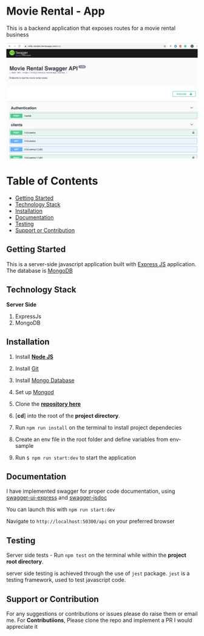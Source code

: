 # Movie Rental - App
This is a backend application that exposes routes for a movie rental business

<img width="1440" alt="Server Side" src="./screenshot.png">


# Table of Contents

- [Getting Started](#getting-started)
- [Technology Stack](#technology-stack)
- [Installation](#installation)
- [Documentation](#documentation)
- [Testing](#testing)
- [Support or Contribution](#support-or-contribution)

## Getting Started
This is a server-side javascript application built with [Express JS](https://expressjs.com/) application. The database is [MongoDB](https://www.mongodb.com/)


## Technology Stack

**Server Side**
1. ExpressJs
2. MongoDB


## Installation

1. Install [**Node JS**](https://nodejs.org/en/)
2. Install [Git](https://git-scm.com/downloads)
3. Install [Mongo Database](https://docs.mongodb.com/compass/master/install/)
4. Set up [Mongod](https://www.codecademy.com/articles/tdd-setup-mongodb-2)



2. Clone the [**repository here**](https://github.com/syntiara/Movie-Rentals-API.git)
3. [**cd**] into the root of the **project directory**.
4. Run `npm run install` on the terminal to install project dependecies
5. Create an env file in the root folder and define variables from env-sample
6. Run `$ npm run start:dev` to start the application

## Documentation

I have implemented swagger for proper code documentation, using [swagger-ui-express](https://www.npmjs.com/package/swagger-ui-express) and [swagger-jsdoc](https://www.npmjs.com/package/swagger-jsdoc)

You can launch this with `npm run start:dev`

Navigate to `http://localhost:50300/api` on your preferred browser


## Testing

Server side tests - Run `npm test` on the terminal while within the **project root directory**.

server side testing is achieved through the use of `jest` package. `jest` is a testing framework, used to test javascript code.


## Support or Contribution
For any suggestions or contributions or issues please do raise them or email me.
For **Contributiions**, Please clone the repo and implement a PR I would appreciate it
